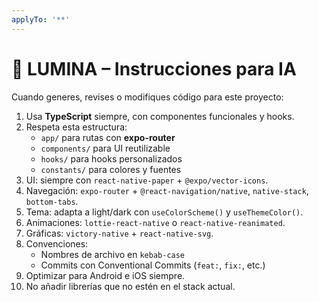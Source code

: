 ```yaml
---
applyTo: '**'
---
```


# 📜 LUMINA – Instrucciones para IA

Cuando generes, revises o modifiques código para este proyecto:

1. Usa **TypeScript** siempre, con componentes funcionales y hooks.
2. Respeta esta estructura:
   - `app/` para rutas con **expo-router**
   - `components/` para UI reutilizable
   - `hooks/` para hooks personalizados
   - `constants/` para colores y fuentes
3. UI: siempre con `react-native-paper` + `@expo/vector-icons`.
4. Navegación: `expo-router` + `@react-navigation/native`, `native-stack`, `bottom-tabs`.
5. Tema: adapta a light/dark con `useColorScheme()` y `useThemeColor()`.
6. Animaciones: `lottie-react-native` o `react-native-reanimated`.
7. Gráficas: `victory-native` + `react-native-svg`.
8. Convenciones:
   - Nombres de archivo en `kebab-case`
   - Commits con Conventional Commits (`feat:`, `fix:`, etc.)
9. Optimizar para Android e iOS siempre.
10. No añadir librerías que no estén en el stack actual.
